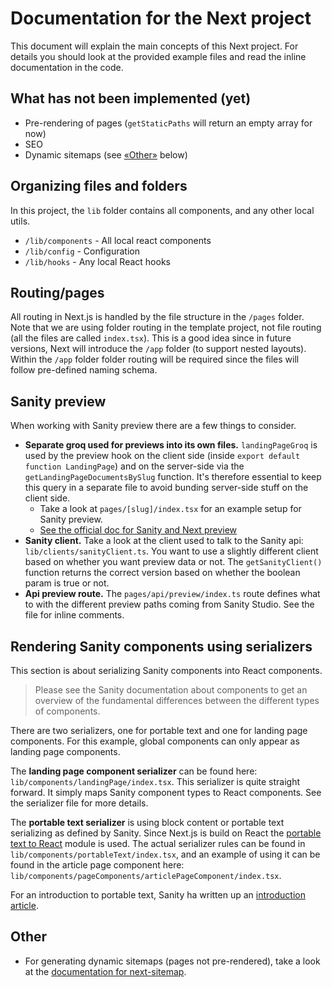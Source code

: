 # Documentation for the Next project

This document will explain the main concepts of this Next project. For details you should look at the provided example files and read the inline documentation in the code.

## What has not been implemented (yet)

-   Pre-rendering of pages (`getStaticPaths` will return an empty array for now)
-   SEO
-   Dynamic sitemaps (see [«Other»](#Other) below)

## Organizing files and folders

In this project, the `lib` folder contains all components, and any other local utils.

-   `/lib/components` - All local react components
-   `/lib/config` - Configuration
-   `/lib/hooks` - Any local React hooks

## Routing/pages

All routing in Next.js is handled by the file structure in the `/pages` folder. Note that we are using folder routing in the template project, not file routing (all the files are called `index.tsx`). This is a good idea since in future versions, Next will introduce the `/app` folder (to support nested layouts). Within the `/app` folder folder routing will be required since the files will follow pre-defined naming schema.

## Sanity preview

When working with Sanity preview there are a few things to consider.

-   **Separate groq used for previews into its own files.** `landingPageGroq` is used by the preview hook on the client side (inside `export default function LandingPage`) and on the server-side via the `getLandingPageDocumentsBySlug` function. It's therefore essential to keep this query in a separate file to avoid bunding server-side stuff on the client side.
    -   Take a look at `pages/[slug]/index.tsx` for an example setup for Sanity preview.
    -   [See the official doc for Sanity and Next preview](https://www.sanity.io/guides/nextjs-live-preview)
-   **Sanity client.** Take a look at the client used to talk to the Sanity api: `lib/clients/sanityClient.ts`. You want to use a slightly different client based on whether you want preview data or not. The `getSanityClient()` function returns the correct version based on whether the boolean param is true or not.
-   **Api preview route.** The `pages/api/preview/index.ts` route defines what to with the different preview paths coming from Sanity Studio. See the file for inline comments.

## Rendering Sanity components using serializers

This section is about serializing Sanity components into React components.

> Please see the Sanity documentation about components to get an overview of the fundamental differences between the different types of components.

There are two serializers, one for portable text and one for landing page components. For this example, global components can only appear as landing page components.

The **landing page component serializer** can be found here: `lib/components/landingPage/index.tsx`. This serializer is quite straight forward. It simply maps Sanity component types to React components. See the serializer file for more details.

The **portable text serializer** is using block content or portable text serializing as defined by Sanity. Since Next.js is build on React the [portable text to React](https://github.com/portabletext/react-portabletext) module is used. The actual serializer rules can be found in `lib/components/portableText/index.tsx`, and an example of using it can be found in the article page component here: `lib/components/pageComponents/articlePageComponent/index.tsx`.

For an introduction to portable text, Sanity ha written up an [introduction article](https://www.sanity.io/guides/introduction-to-portable-text).

## Other

-   For generating dynamic sitemaps (pages not pre-rendered), take a look at the [documentation for next-sitemap](https://www.npmjs.com/package/next-sitemap).
